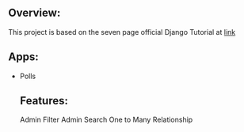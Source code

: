 Overview:
---------

This project is based on the seven page official Django Tutorial at [link](https://docs.djangoproject.com/en/1.10/intro/tutorial01/)


Apps:
-----

- Polls

  Features:
  ---------

  Admin Filter
  Admin Search
  One to Many Relationship
